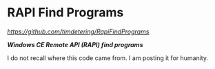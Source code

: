 # RAPI Find Programs

_<https://github.com/timdetering/RapiFindPrograms>_

_**Windows CE Remote API (RAPI) find programs**_

I do not recall where this code came from.  I am posting it for humanity.
